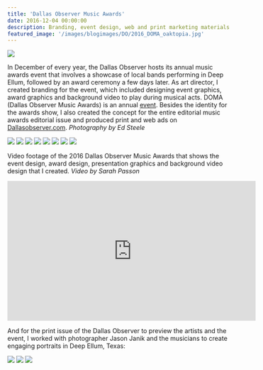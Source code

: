 ```yaml
---
title: 'Dallas Observer Music Awards'
date: 2016-12-04 00:00:00
description: Branding, event design, web and print marketing materials for the Dallas Observer's annual music event
featured_image: '/images/blogimages/DO/2016_DOMA_oaktopia.jpg'
---
```


![](/images/blogimages/DO/2016_DOMA_leonbridges.jpg)

In December of every year, the Dallas Observer hosts its annual music awards event that involves a showcase of local bands performing in Deep Ellum, followed by an award ceremony a few days later. As art director, I created branding for the event, which included designing event graphics, award graphics and background video to play during musical acts. DOMA (Dallas Observer Music Awards) is an annual [event](https://www.dallasobservermusicawards.com/). Besides the identity for the awards show, I also created the concept for the entire editorial music awards editorial issue and produced print and web ads on [Dallasobserver.com](http://www.dallasobserver.com). <em>Photography by Ed Steele</em>

<div class="gallery" data-columns="4">
	<img src="/images/blogimages/DO/2016_DOMA_bombfactory.jpg">
	<img src="/images/blogimages/DO/2016_DOMA_dezi5.jpg">
	<img src="/images/blogimages/DO/2016_DOMA_samlao.jpg">
	<img src="/images/blogimages/DO/2016_DOMA_samlao2.jpg">
	<img src="/images/blogimages/DO/2016_DOMA_Sikwitit.jpg">
	<img src="/images/blogimages/DO/2016_DOMA_stage.jpg">
	<img src="/images/blogimages/DO/2016_DOMA_oaktopia.jpg">
	<img src="/images/blogimages/DO/2016_DOMAsticker.jpg">
</div>


Video footage of the 2016 Dallas Observer Music Awards that shows the event design, award design, presentation graphics and background video design that I created. <em>Video by Sarah Passon</em>

<iframe width="560" height="315" src="https://www.youtube.com/embed/5iWKgR8d8Ag" frameborder="0" allow="accelerometer; autoplay; encrypted-media; gyroscope; picture-in-picture" allowfullscreen></iframe>

And for the print issue of the Dallas Observer to preview the artists and the event, I worked with photographer Jason Janik and the musicians to create engaging portraits in Deep Ellum, Texas:

<div class="gallery" data-columns="3">
	<img src="/images/blogimages/DO/2016_DOMA_cover.jpg">
	<img src="/images/blogimages/DO/2016_DOMA_edit1.jpg">
	<img src="/images/blogimages/DO/2016_DOMA_edit2.jpg">

</div>
